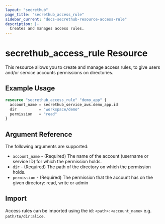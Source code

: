 ```yaml
---
layout: "secrethub"
page_title: "secrethub_access_rule"
sidebar_current: "docs-secrethub-resource-access-rule"
description: |-
  Creates and manages access rules.
---
```


# secrethub_access_rule Resource

This resource allows you to create and manage access rules, to give users and/or service accounts permissions on directories.

## Example Usage

```terraform
resource "secrethub_access_rule" "demo_app" {
  account_name = secrethub_service_aws.demo_app.id
  dir          = "workspace/demo"
  permission   = "read"
}
```

## Argument Reference

The following arguments are supported:

* `account_name` - (Required) The name of the account (username or service ID) for which the permission holds.
* `dir` - (Required) The path of the directory on which the permission holds.
* `permission` - (Required) The permission that the account has on the given directory: read, write or admin

## Import

Access rules can be imported using the id: `<path>:<account_name>` e.g. `path/to/dir:alice`.
